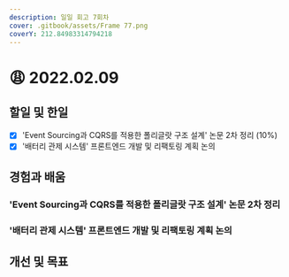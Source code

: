 ```yaml
---
description: 일일 회고 7회차
cover: .gitbook/assets/Frame 77.png
coverY: 212.84983314794218
---
```


# 😩 2022.02.09

## 할일 및 한일

* [x] 'Event Sourcing과 CQRS를 적용한 폴리글랏 구조 설계' 논문 2차 정리 (10%)
* [x] '배터리 관제 시스템' 프론트엔드 개발 및 리팩토링 계획 논의

## 경험과 배움

### 'Event Sourcing과 CQRS를 적용한 폴리글랏 구조 설계' 논문 2차 정리



### '배터리 관제 시스템' 프론트엔드 개발 및 리팩토링 계획 논의



## 개선 및 목표

